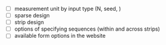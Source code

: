 + [ ] measurement unit by input type (N, seed, )
+ [ ] sparse design
+ [ ] strip design
+ [ ] options of specifying sequences (within and across strips)
+ [ ] available form options in the website 